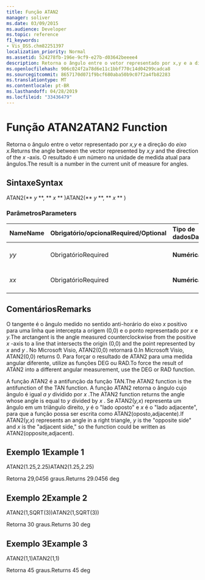 ```yaml
---
title: Função ATAN2
manager: soliver
ms.date: 03/09/2015
ms.audience: Developer
ms.topic: reference
f1_keywords:
- Vis_DSS.chm82251397
localization_priority: Normal
ms.assetid: 524278fb-196e-9cf9-e27b-d03642beeee4
description: Retorna o ângulo entre o vetor representado por x,y e a direção do eixo x. O resultado é um número na unidade de medida atual para ângulos.
ms.openlocfilehash: 906c024f2a78d6e11c1bbf770c14d04299cadca8
ms.sourcegitcommit: 8657170d071f9bcf680aba50b9c07f2a4fb82283
ms.translationtype: MT
ms.contentlocale: pt-BR
ms.lasthandoff: 04/28/2019
ms.locfileid: "33436479"
---
```

# <a name="atan2-function"></a><span data-ttu-id="c8378-104">Função ATAN2</span><span class="sxs-lookup"><span data-stu-id="c8378-104">ATAN2 Function</span></span>

<span data-ttu-id="c8378-105">Retorna o ângulo entre o vetor representado por *x,y* e a direção do *eixo x.*</span><span class="sxs-lookup"><span data-stu-id="c8378-105">Returns the angle between the vector represented by  *x,y*  and the direction of the  *x*  -axis.</span></span> <span data-ttu-id="c8378-106">O resultado é um número na unidade de medida atual para ângulos.</span><span class="sxs-lookup"><span data-stu-id="c8378-106">The result is a number in the current unit of measure for angles.</span></span> 
  
## <a name="syntax"></a><span data-ttu-id="c8378-107">Sintaxe</span><span class="sxs-lookup"><span data-stu-id="c8378-107">Syntax</span></span>

<span data-ttu-id="c8378-108">ATAN2(\*\* *y* \*\*, \*\* *x* \*\* )</span><span class="sxs-lookup"><span data-stu-id="c8378-108">ATAN2(\*\* *y* \*\*, \*\* *x* \*\* )</span></span> 
  
### <a name="parameters"></a><span data-ttu-id="c8378-109">Parâmetros</span><span class="sxs-lookup"><span data-stu-id="c8378-109">Parameters</span></span>

|<span data-ttu-id="c8378-110">**Name**</span><span class="sxs-lookup"><span data-stu-id="c8378-110">**Name**</span></span>|<span data-ttu-id="c8378-111">**Obrigatório/opcional**</span><span class="sxs-lookup"><span data-stu-id="c8378-111">**Required/Optional**</span></span>|<span data-ttu-id="c8378-112">**Tipo de dados**</span><span class="sxs-lookup"><span data-stu-id="c8378-112">**Data Type**</span></span>|<span data-ttu-id="c8378-113">**Descrição**</span><span class="sxs-lookup"><span data-stu-id="c8378-113">**Description**</span></span>|
|:-----|:-----|:-----|:-----|
| <span data-ttu-id="c8378-114">_y_</span><span class="sxs-lookup"><span data-stu-id="c8378-114">_y_</span></span> <br/> |<span data-ttu-id="c8378-115">Obrigatório</span><span class="sxs-lookup"><span data-stu-id="c8378-115">Required</span></span>  <br/> |<span data-ttu-id="c8378-116">**Numérica**</span><span class="sxs-lookup"><span data-stu-id="c8378-116">**Numeric**</span></span> <br/> |<span data-ttu-id="c8378-117">O  _valor_ y do ponto.</span><span class="sxs-lookup"><span data-stu-id="c8378-117">The  _y_-value of the point.</span></span>  <br/> |
| <span data-ttu-id="c8378-118">_x_</span><span class="sxs-lookup"><span data-stu-id="c8378-118">_x_</span></span> <br/> |<span data-ttu-id="c8378-119">Obrigatório</span><span class="sxs-lookup"><span data-stu-id="c8378-119">Required</span></span>  <br/> |<span data-ttu-id="c8378-120">**Numérica**</span><span class="sxs-lookup"><span data-stu-id="c8378-120">**Numeric**</span></span> <br/> |<span data-ttu-id="c8378-121">O  _valor_ x do ponto.</span><span class="sxs-lookup"><span data-stu-id="c8378-121">The  _x_-value of the point.</span></span>  <br/> |
   
## <a name="remarks"></a><span data-ttu-id="c8378-122">Comentários</span><span class="sxs-lookup"><span data-stu-id="c8378-122">Remarks</span></span>

<span data-ttu-id="c8378-123">O tangente é o ângulo medido no sentido anti-horário do eixo *x* positivo para uma linha que intercepta a origem (0,0) e o ponto representado por *x* e *y.*</span><span class="sxs-lookup"><span data-stu-id="c8378-123">The arctangent is the angle measured counterclockwise from the positive  *x*  -axis to a line that intersects the origin (0,0) and the point represented by  *x*  and  *y*  .</span></span> <span data-ttu-id="c8378-124">No Microsoft Visio, ATAN2(0,0) retornará 0.</span><span class="sxs-lookup"><span data-stu-id="c8378-124">In Microsoft Visio, ATAN2(0,0) returns 0.</span></span> <span data-ttu-id="c8378-125">Para forçar o resultado de ATAN2 para uma medida angular diferente, utilize as funções DEG ou RAD.</span><span class="sxs-lookup"><span data-stu-id="c8378-125">To force the result of ATAN2 into a different angular measurement, use the DEG or RAD function.</span></span> 
  
<span data-ttu-id="c8378-126">A função ATAN2 é a antifunção da função TAN.</span><span class="sxs-lookup"><span data-stu-id="c8378-126">The ATAN2 function is the antifunction of the TAN function.</span></span> <span data-ttu-id="c8378-127">A função ATAN2 retorna o ângulo cujo ângulo é igual  *a y*  dividido por  *x*  .</span><span class="sxs-lookup"><span data-stu-id="c8378-127">The ATAN2 function returns the angle whose angle is equal to  *y*  divided by  *x*  .</span></span> <span data-ttu-id="c8378-128">Se ATAN2(*y,x*) representa um ângulo em um triângulo direito,  *y*  é o "lado oposto" e  *x*  é o "lado adjacente", para que a função possa ser escrita como ATAN2(oposto,adjacente).</span><span class="sxs-lookup"><span data-stu-id="c8378-128">If ATAN2(*y,x*) represents an angle in a right triangle,  *y*  is the "opposite side" and  *x*  is the "adjacent side," so the function could be written as ATAN2(opposite,adjacent).</span></span> 
  
## <a name="example-1"></a><span data-ttu-id="c8378-129">Exemplo 1</span><span class="sxs-lookup"><span data-stu-id="c8378-129">Example 1</span></span>

<span data-ttu-id="c8378-130">ATAN2(1.25,2.25)</span><span class="sxs-lookup"><span data-stu-id="c8378-130">ATAN2(1.25,2.25)</span></span>
  
<span data-ttu-id="c8378-131">Retorna 29,0456 graus.</span><span class="sxs-lookup"><span data-stu-id="c8378-131">Returns 29.0456 deg</span></span>
  
## <a name="example-2"></a><span data-ttu-id="c8378-132">Exemplo 2</span><span class="sxs-lookup"><span data-stu-id="c8378-132">Example 2</span></span>

<span data-ttu-id="c8378-133">ATAN2(1,SQRT(3))</span><span class="sxs-lookup"><span data-stu-id="c8378-133">ATAN2(1,SQRT(3))</span></span>
  
<span data-ttu-id="c8378-134">Retorna 30 graus.</span><span class="sxs-lookup"><span data-stu-id="c8378-134">Returns 30 deg</span></span>
  
## <a name="example-3"></a><span data-ttu-id="c8378-135">Exemplo 3</span><span class="sxs-lookup"><span data-stu-id="c8378-135">Example 3</span></span>

<span data-ttu-id="c8378-136">ATAN2(1,1)</span><span class="sxs-lookup"><span data-stu-id="c8378-136">ATAN2(1,1)</span></span>
  
<span data-ttu-id="c8378-137">Retorna 45 graus.</span><span class="sxs-lookup"><span data-stu-id="c8378-137">Returns 45 deg</span></span>
  

